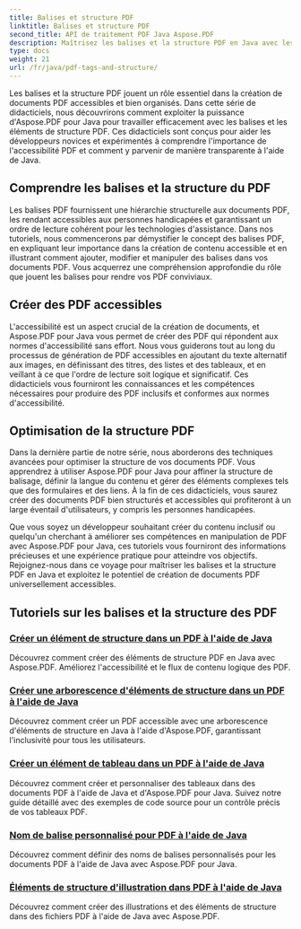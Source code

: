 ```yaml
---
title: Balises et structure PDF
linktitle: Balises et structure PDF
second_title: API de traitement PDF Java Aspose.PDF
description: Maîtrisez les balises et la structure PDF en Java avec les didacticiels Aspose.PDF pour Java. Créez des PDF accessibles et organisés sans effort.
type: docs
weight: 21
url: /fr/java/pdf-tags-and-structure/
---
```

Les balises et la structure PDF jouent un rôle essentiel dans la création de documents PDF accessibles et bien organisés. Dans cette série de didacticiels, nous découvrirons comment exploiter la puissance d'Aspose.PDF pour Java pour travailler efficacement avec les balises et les éléments de structure PDF. Ces didacticiels sont conçus pour aider les développeurs novices et expérimentés à comprendre l'importance de l'accessibilité PDF et comment y parvenir de manière transparente à l'aide de Java.

## Comprendre les balises et la structure du PDF

Les balises PDF fournissent une hiérarchie structurelle aux documents PDF, les rendant accessibles aux personnes handicapées et garantissant un ordre de lecture cohérent pour les technologies d'assistance. Dans nos tutoriels, nous commencerons par démystifier le concept des balises PDF, en expliquant leur importance dans la création de contenu accessible et en illustrant comment ajouter, modifier et manipuler des balises dans vos documents PDF. Vous acquerrez une compréhension approfondie du rôle que jouent les balises pour rendre vos PDF conviviaux.

## Créer des PDF accessibles

L'accessibilité est un aspect crucial de la création de documents, et Aspose.PDF pour Java vous permet de créer des PDF qui répondent aux normes d'accessibilité sans effort. Nous vous guiderons tout au long du processus de génération de PDF accessibles en ajoutant du texte alternatif aux images, en définissant des titres, des listes et des tableaux, et en veillant à ce que l'ordre de lecture soit logique et significatif. Ces didacticiels vous fourniront les connaissances et les compétences nécessaires pour produire des PDF inclusifs et conformes aux normes d'accessibilité.

## Optimisation de la structure PDF

Dans la dernière partie de notre série, nous aborderons des techniques avancées pour optimiser la structure de vos documents PDF. Vous apprendrez à utiliser Aspose.PDF pour Java pour affiner la structure de balisage, définir la langue du contenu et gérer des éléments complexes tels que des formulaires et des liens. À la fin de ces didacticiels, vous saurez créer des documents PDF bien structurés et accessibles qui profiteront à un large éventail d'utilisateurs, y compris les personnes handicapées.

Que vous soyez un développeur souhaitant créer du contenu inclusif ou quelqu'un cherchant à améliorer ses compétences en manipulation de PDF avec Aspose.PDF pour Java, ces tutoriels vous fourniront des informations précieuses et une expérience pratique pour atteindre vos objectifs. Rejoignez-nous dans ce voyage pour maîtriser les balises et la structure PDF en Java et exploitez le potentiel de création de documents PDF universellement accessibles.

## Tutoriels sur les balises et la structure des PDF
### [Créer un élément de structure dans un PDF à l'aide de Java](./create-structure-element-in-pdf-using-java/)
Découvrez comment créer des éléments de structure PDF en Java avec Aspose.PDF. Améliorez l'accessibilité et le flux de contenu logique des PDF.
### [Créer une arborescence d'éléments de structure dans un PDF à l'aide de Java](./create-structure-element-tree-in-pdf-using-java/)
Découvrez comment créer un PDF accessible avec une arborescence d'éléments de structure en Java à l'aide d'Aspose.PDF, garantissant l'inclusivité pour tous les utilisateurs.
### [Créer un élément de tableau dans un PDF à l'aide de Java](./create-table-element-in-pdf-using-java/)
Découvrez comment créer et personnaliser des tableaux dans des documents PDF à l'aide de Java et d'Aspose.PDF pour Java. Suivez notre guide détaillé avec des exemples de code source pour un contrôle précis de vos tableaux PDF.
### [Nom de balise personnalisé pour PDF à l'aide de Java](./custom-tag-name-for-pdf-using-java/)
Découvrez comment définir des noms de balises personnalisés pour les documents PDF à l'aide de Java avec Aspose.PDF pour Java.
### [Éléments de structure d'illustration dans PDF à l'aide de Java](./illustration-structure-elements-in-pdf-using-java/)
Découvrez comment créer des illustrations et des éléments de structure dans des fichiers PDF à l'aide de Java avec Aspose.PDF.